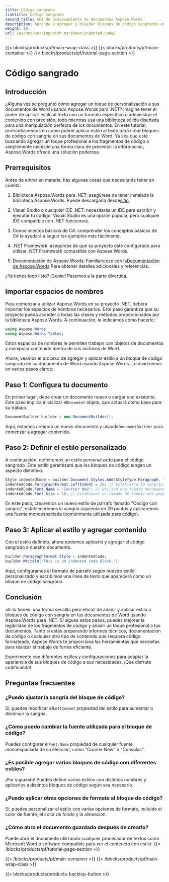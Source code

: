 ```yaml
---
title: Código sangrado
linktitle: Código sangrado
second_title: API de procesamiento de documentos Aspose.Words
description: Aprenda a agregar y diseñar bloques de código sangrados en documentos de Word usando Aspose.Words para .NET con este tutorial detallado paso a paso.
weight: 10
url: /es/net/working-with-markdown/indented-code/
---
```


{{< blocks/products/pf/main-wrap-class >}}
{{< blocks/products/pf/main-container >}}
{{< blocks/products/pf/tutorial-page-section >}}

# Código sangrado

## Introducción

¿Alguna vez se preguntó cómo agregar un toque de personalización a sus documentos de Word usando Aspose.Words para .NET? Imagine tener el poder de aplicar estilo al texto con un formato específico o administrar el contenido con precisión, todo mientras usa una biblioteca sólida diseñada para una manipulación perfecta de los documentos. En este tutorial, profundizaremos en cómo puede aplicar estilo al texto para crear bloques de código con sangría en sus documentos de Word. Ya sea que esté buscando agregar un toque profesional a los fragmentos de código o simplemente necesite una forma clara de presentar la información, Aspose.Words ofrece una solución poderosa.

## Prerrequisitos

Antes de entrar en materia, hay algunas cosas que necesitarás tener en cuenta:

1.  Biblioteca Aspose.Words para .NET: asegúrese de tener instalada la biblioteca Aspose.Words. Puede descargarla desde[sitio](https://releases.aspose.com/words/net/).
   
2. Visual Studio o cualquier IDE .NET: necesitarás un IDE para escribir y ejecutar tu código. Visual Studio es una opción popular, pero cualquier IDE compatible con .NET funcionará.
   
3. Conocimientos básicos de C#: comprender los conceptos básicos de C# le ayudará a seguir los ejemplos más fácilmente.

4. .NET Framework: asegúrese de que su proyecto esté configurado para utilizar .NET Framework compatible con Aspose.Words.

5.  Documentación de Aspose.Words: Familiarícese con la[Documentación de Aspose.Words](https://reference.aspose.com/words/net/) Para obtener detalles adicionales y referencias.

¿Ya tienes todo listo? ¡Genial! Pasemos a la parte divertida.

## Importar espacios de nombres

Para comenzar a utilizar Aspose.Words en su proyecto .NET, deberá importar los espacios de nombres necesarios. Este paso garantiza que su proyecto pueda acceder a todas las clases y métodos proporcionados por la biblioteca Aspose.Words. A continuación, le indicamos cómo hacerlo:

```csharp
using Aspose.Words;
using Aspose.Words.Tables;
```

Estos espacios de nombres le permiten trabajar con objetos de documentos y manipular contenido dentro de sus archivos de Word.

Ahora, veamos el proceso de agregar y aplicar estilo a un bloque de código sangrado en su documento de Word usando Aspose.Words. Lo dividiremos en varios pasos claros:

## Paso 1: Configura tu documento

 En primer lugar, debe crear un documento nuevo o cargar uno existente. Este paso implica inicializar el`Document` objeto, que actuará como base para su trabajo.

```csharp
DocumentBuilder builder = new DocumentBuilder();
```

Aquí, estamos creando un nuevo documento y usando`DocumentBuilder` para comenzar a agregar contenido.

## Paso 2: Definir el estilo personalizado

A continuación, definiremos un estilo personalizado para el código sangrado. Este estilo garantizará que los bloques de código tengan un aspecto distintivo. 

```csharp
Style indentedCode = builder.Document.Styles.Add(StyleType.Paragraph, "IndentedCode");
indentedCode.ParagraphFormat.LeftIndent = 20; // Establezca la sangría izquierda para el estilo
indentedCode.Font.Name = "Courier New"; // Utilice una fuente monoespaciada para el código
indentedCode.Font.Size = 10; // Establecer un tamaño de fuente más pequeño para el código
```

En este paso, crearemos un nuevo estilo de párrafo llamado "Código con sangría", estableceremos la sangría izquierda en 20 puntos y aplicaremos una fuente monoespaciada (comúnmente utilizada para código).

## Paso 3: Aplicar el estilo y agregar contenido

Con el estilo definido, ahora podemos aplicarlo y agregar el código sangrado a nuestro documento.

```csharp
builder.ParagraphFormat.Style = indentedCode;
builder.Writeln("This is an indented code block.");
```

Aquí, configuramos el formato de párrafo según nuestro estilo personalizado y escribimos una línea de texto que aparecerá como un bloque de código sangrado.

## Conclusión

ahí lo tienes: una forma sencilla pero eficaz de añadir y aplicar estilo a bloques de código con sangría en tus documentos de Word usando Aspose.Words para .NET. Si sigues estos pasos, puedes mejorar la legibilidad de los fragmentos de código y añadir un toque profesional a tus documentos. Tanto si estás preparando informes técnicos, documentación de código o cualquier otro tipo de contenido que requiera código formateado, Aspose.Words te proporciona las herramientas que necesitas para realizar el trabajo de forma eficiente.

Experimente con diferentes estilos y configuraciones para adaptar la apariencia de sus bloques de código a sus necesidades. ¡Que disfrute codificando!

## Preguntas frecuentes

### ¿Puedo ajustar la sangría del bloque de código?  
 Sí, puedes modificar el`LeftIndent` propiedad del estilo para aumentar o disminuir la sangría.

### ¿Cómo puedo cambiar la fuente utilizada para el bloque de código?  
 Puedes configurar el`Font.Name` propiedad de cualquier fuente monoespaciada de su elección, como "Courier New" o "Consolas".

### ¿Es posible agregar varios bloques de código con diferentes estilos?  
¡Por supuesto! Puedes definir varios estilos con distintos nombres y aplicarlos a distintos bloques de código según sea necesario.

### ¿Puedo aplicar otras opciones de formato al bloque de código?  
Sí, puedes personalizar el estilo con varias opciones de formato, incluido el color de fuente, el color de fondo y la alineación.

### ¿Cómo abro el documento guardado después de crearlo?  
Puede abrir el documento utilizando cualquier procesador de textos como Microsoft Word o software compatible para ver el contenido con estilo.
{{< /blocks/products/pf/tutorial-page-section >}}

{{< /blocks/products/pf/main-container >}}
{{< /blocks/products/pf/main-wrap-class >}}

{{< blocks/products/products-backtop-button >}}
